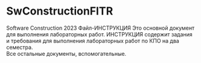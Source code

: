 # SwConstructionFITR
Software Construction 2023
Файл-ИНСТРУКЦИЯ Это основной документ для выполнения лабораторных работ. 
ИНСТРУКЦИЯ содержит задания и требования для выполнения лабораторных работ по КПО на два семестра.  
Все остальные документы, вспомогательные.
